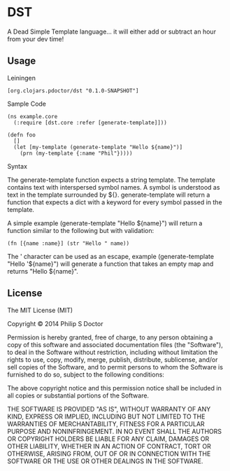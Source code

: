 # DST

A Dead Simple Template language... it will either add or subtract an hour from your dev time!

## Usage

Leiningen 

    [org.clojars.pdoctor/dst "0.1.0-SNAPSHOT"]

Sample Code

    (ns example.core
      (:require [dst.core :refer [generate-template]]))

    (defn foo 
      []  
      (let [my-template (generate-template "Hello ${name}")]
        (prn (my-template {:name "Phil"}))))

Syntax

The generate-template function expects a string template.  The template contains text with interspersed symbol names.  A symbol is understood as text in the template surrounded by ${}.  generate-template will return a function that expects a dict with a keyword for every symbol passed in the template.

A simple example (generate-template "Hello ${name}") will return a function similar to the following but with validation:

    (fn [{name :name}] (str "Hello " name))

The ' character can be used as an escape, example (generate-template "Hello '${name}") will generate a function that takes an empty map and returns "Hello ${name}". 

## License

The MIT License (MIT)

Copyright © 2014 Philip S Doctor

Permission is hereby granted, free of charge, to any person obtaining a copy
of this software and associated documentation files (the "Software"), to deal
in the Software without restriction, including without limitation the rights
to use, copy, modify, merge, publish, distribute, sublicense, and/or sell
copies of the Software, and to permit persons to whom the Software is
furnished to do so, subject to the following conditions:

The above copyright notice and this permission notice shall be included in all
copies or substantial portions of the Software.

THE SOFTWARE IS PROVIDED "AS IS", WITHOUT WARRANTY OF ANY KIND, EXPRESS OR
IMPLIED, INCLUDING BUT NOT LIMITED TO THE WARRANTIES OF MERCHANTABILITY,
FITNESS FOR A PARTICULAR PURPOSE AND NONINFRINGEMENT. IN NO EVENT SHALL THE
AUTHORS OR COPYRIGHT HOLDERS BE LIABLE FOR ANY CLAIM, DAMAGES OR OTHER
LIABILITY, WHETHER IN AN ACTION OF CONTRACT, TORT OR OTHERWISE, ARISING FROM,
OUT OF OR IN CONNECTION WITH THE SOFTWARE OR THE USE OR OTHER DEALINGS IN THE
SOFTWARE.

